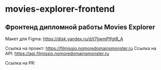 # movies-explorer-frontend

## Фронтенд дипломной работы Movies Explorer

Макет для Figma: https://disk.yandex.ru/d/t7jjwmPlfgt8_A

Ссылка на проект: https://filmissio.nomoredomainsmonster.ru
Ссылка на API: https://api.filmissio.nomoredomainsmonster.ru

Ссылка на PR:
